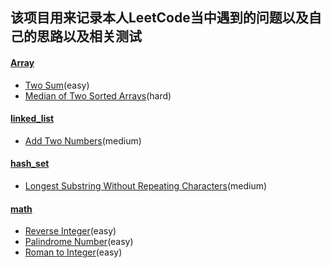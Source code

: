 ## 该项目用来记录本人LeetCode当中遇到的问题以及自己的思路以及相关测试


#### [Array](problems/java/array)
- [Two Sum](problems/java/array/TwoSum.java)(easy)
- [Median of Two Sorted Arrays](problems/java/array/FindMedianSortedArrays.java)(hard)

#### [linked_list](problems/java/linked_list)
- [Add Two Numbers](problems/java/linked_list/AddTwoNumbers.java)(medium)

#### [hash_set](problems/java/hash_set)
- [Longest Substring Without Repeating Characters](problems/java/hash_set/LengthOfLongestSubstring.java)(medium)

#### [math](problems/java/math)
- [Reverse Integer](problems/java/math/Reverse.java)(easy)
- [Palindrome Number](problems/java/math/PalindromeNumber.java)(easy)
- [Roman to Integer](problems/java/math/RomanToInteger.java)(easy)

